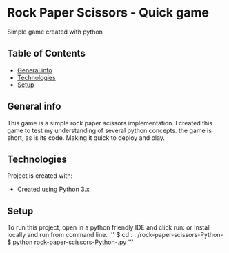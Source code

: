 # Rock Paper Scissors - Quick game

Simple game created with python

## Table of Contents
* [General info](#general-info)
* [Technologies](#technologies)
* [Setup](#Setup)

## General info
This game is a simple rock paper scissors implementation.
I created this game to test my understanding of several python concepts.
the game is short, as is its code. Making it quick to deploy and play.

## Technologies
Project is created with:
* Created using Python 3.x

## Setup
To run this project, open in a python friendly IDE and click run:
or
Install locally and run from command line.
'''
$ cd . . /rock-paper-scissors-Python-
$ python rock-paper-scissors-Python-.py
'''
